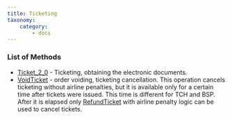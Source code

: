 ```yaml
---
title: Ticketing
taxonomy:
    category:
        - docs
---
```


### List of Methods

- [Ticket_2_0](/avia/request/ticket) -  Ticketing, obtaining the electronic documents.
- [VoidTicket](/avia/request/voidticket) -  order voiding, ticketing cancellation. This operation cancels ticketing without airline penalties, but it is available only for a certain time after tickets were issued. This time is different for TCH and BSP. After it is elapsed only [RefundTicket](/avia/request/refundticket) with airline penalty logic can be used to cancel tickets.